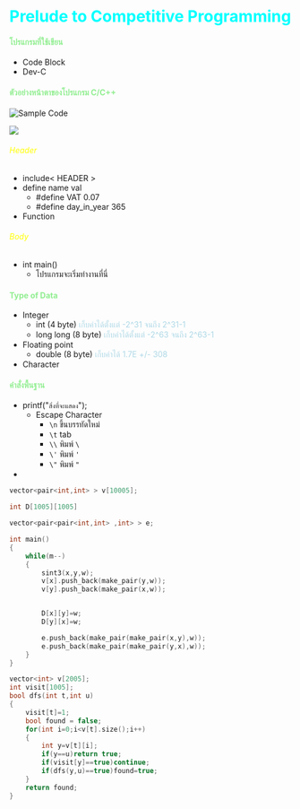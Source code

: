 # <span style="color:cyan">Prelude to Competitive Programming

#### <span style="color:lightgreen">โปรแกรมที่ใช้เขียน</span>
- Code Block
- Dev-C

#### <span style="color:lightgreen">ตัวอย่างหน้าตาของโปรแกรม C/C++</span>
![Sample Code](http://4.bp.blogspot.com/-sOIp_D1YFGU/UtSTJc4N0iI/AAAAAAAAAJM/yL7jgzL6faU/s640/linear_search_or_sequential_search_example_code_cpp.GIF)

![](https://1.bp.blogspot.com/-SV69oGuD_ns/Uf64nynoggI/AAAAAAAAAoo/Emv3UI0rT_U/s1600/swap-funtion-cpp-example.PNG)

###### <span style="color:yellow">Header
- include< HEADER >
- define name val
    - #define VAT 0.07
    - #define day_in_year 365
- Function


###### <span style="color:yellow">Body
- int main()
    - โปรแกรมจะเริ่มทำงานที่นี่

#### <span style="color:lightgreen">Type of Data

- Integer
    - int (4 byte) <span style="color:lightblue"> เก็บค่าได้ตั้งแต่ -2^31 จนถึง 2^31-1
    - long long (8 byte)<span style="color:lightblue"> เก็บค่าได้ตั้งแต่ -2^63 จนถึง 2^63-1
- Floating point
    - double (8 byte)<span style="color:lightblue"> เก็บค่าได้ 1.7E +/- 308
- Character

#### <span style="color:lightgreen">คำสั่งพื้นฐาน

- printf("```สิ่งที่จะแสดง```");
    - Escape Character
        - `\n` ขึ้นบรรทัดใหม่
        - `\t` tab
        - `\\` พิมพ์ `\`
        - `\'` พิมพ์ `'`
        - `\"` พิมพ์ `"`
-




```cpp
vector<pair<int,int> > v[10005];

int D[1005][1005]

vector<pair<pair<int,int> ,int> > e;

int main()
{
	while(m--)
	{
		sint3(x,y,w);
		v[x].push_back(make_pair(y,w));
		v[y].push_back(make_pair(x,w));


		D[x][y]=w;
		D[y][x]=w;

		e.push_back(make_pair(make_pair(x,y),w));
		e.push_back(make_pair(make_pair(y,x),w));
	}
}
```
```cpp
vector<int> v[2005];
int visit[1005];
bool dfs(int t,int u)
{
	visit[t]=1;
	bool found = false;
	for(int i=0;i<v[t].size();i++)
	{
		int y=v[t][i];
		if(y==u)return true;
		if(visit[y]==true)continue;
		if(dfs(y,u)==true)found=true;
	}
	return found;
}

```

